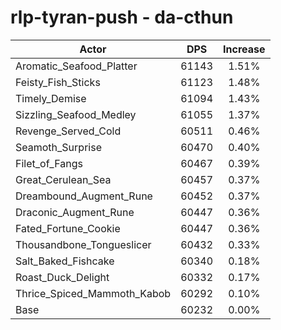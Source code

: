 # rlp-tyran-push - da-cthun
| Actor | DPS | Increase |
|---|:---:|:---:|
|Aromatic_Seafood_Platter|61143|1.51%|
|Feisty_Fish_Sticks|61123|1.48%|
|Timely_Demise|61094|1.43%|
|Sizzling_Seafood_Medley|61055|1.37%|
|Revenge_Served_Cold|60511|0.46%|
|Seamoth_Surprise|60470|0.40%|
|Filet_of_Fangs|60467|0.39%|
|Great_Cerulean_Sea|60457|0.37%|
|Dreambound_Augment_Rune|60452|0.37%|
|Draconic_Augment_Rune|60447|0.36%|
|Fated_Fortune_Cookie|60447|0.36%|
|Thousandbone_Tongueslicer|60432|0.33%|
|Salt_Baked_Fishcake|60340|0.18%|
|Roast_Duck_Delight|60332|0.17%|
|Thrice_Spiced_Mammoth_Kabob|60292|0.10%|
|Base|60232|0.00%|
